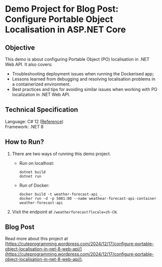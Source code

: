 # Demo Project for Blog Post: Configure Portable Object Localisation in ASP.NET Core

## Objective
This demo is about configuring Portable Object (PO) localisation in .NET Web API. It also covers:
- Troubleshooting deployment issues when running the Dockerised app;
- Lessons learned from debugging and resolving localisation problems in a containerized environment.
- Best practices and tips for avoiding similar issues when working with PO localization in .NET Web API.

## Technical Specification
Language: C# 12 ([Reference](https://learn.microsoft.com/en-us/dotnet/csharp/language-reference/language-versioning))\
Framework: .NET 8

## How to Run?
1. There are two ways of running this demo project.
   - Run on localhost:
     ```
     dotnet build
     dotnet run
     ```
   - Run of Docker:
     ```
     docker build -t weather-forecast-api .
     docker run -d -p 5001:80 --name weathear-forecast-api-container weather-forecast-api
     ```

2. Visit the endpoint at `/weatherforecast?locale=zh-CN`.

## Blog Post

Read more about this project at [https://cuteprogramming.wordpress.com/2024/12/17/configure-portable-object-localisation-in-net-8-web-api/](https://cuteprogramming.wordpress.com/2024/12/17/configure-portable-object-localisation-in-net-8-web-api/).
